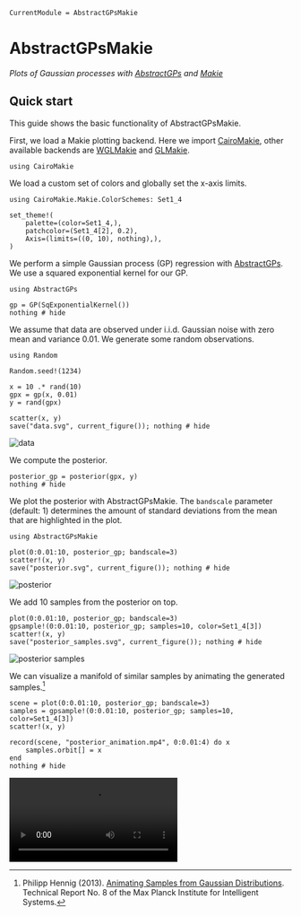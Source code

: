 ```@meta
CurrentModule = AbstractGPsMakie
```

# AbstractGPsMakie

*Plots of Gaussian processes with [AbstractGPs](https://github.com/JuliaGaussianProcesses/AbstractGPs.jl) and [Makie](https://github.com/JuliaPlots/Makie.jl)*

## Quick start

This guide shows the basic functionality of AbstractGPsMakie.

First, we load a Makie plotting backend. Here we import
[CairoMakie](https://github.com/JuliaPlots/CairoMakie.jl), other available
backends are [WGLMakie](https://github.com/JuliaPlots/WGLMakie.jl) and
[GLMakie](https://github.com/JuliaPlots/GLMakie.jl).

```@example quickstart
using CairoMakie
```

We load a custom set of colors and globally set the x-axis limits.

```@example quickstart
using CairoMakie.Makie.ColorSchemes: Set1_4

set_theme!(
    palette=(color=Set1_4,),
    patchcolor=(Set1_4[2], 0.2),
    Axis=(limits=((0, 10), nothing),),
)
```

We perform a simple Gaussian process (GP) regression with
[AbstractGPs](https://github.com/JuliaGaussianProcesses/AbstractGPs.jl).
We use a squared exponential kernel for our GP.

```@example quickstart
using AbstractGPs

gp = GP(SqExponentialKernel())
nothing # hide
```

We assume that data are observed under i.i.d. Gaussian noise with
zero mean and variance 0.01. We generate some random observations.

```@example quickstart
using Random

Random.seed!(1234)

x = 10 .* rand(10)
gpx = gp(x, 0.01)
y = rand(gpx)

scatter(x, y)
save("data.svg", current_figure()); nothing # hide
```

![data](data.svg)

We compute the posterior.

```@example quickstart
posterior_gp = posterior(gpx, y)
nothing # hide
```

We plot the posterior with AbstractGPsMakie. The `bandscale` parameter (default: 1)
determines the amount of standard deviations from the mean that are highlighted in
the plot.

```@example quickstart
using AbstractGPsMakie

plot(0:0.01:10, posterior_gp; bandscale=3)
scatter!(x, y)
save("posterior.svg", current_figure()); nothing # hide
```

![posterior](posterior.svg)

We add 10 samples from the posterior on top.

```@example quickstart
plot(0:0.01:10, posterior_gp; bandscale=3)
gpsample!(0:0.01:10, posterior_gp; samples=10, color=Set1_4[3])
scatter!(x, y)
save("posterior_samples.svg", current_figure()); nothing # hide
```

![posterior samples](posterior_samples.svg)

We can visualize a manifold of similar samples by animating the generated samples.[^PH2013]

```@example quickstart
scene = plot(0:0.01:10, posterior_gp; bandscale=3)
samples = gpsample!(0:0.01:10, posterior_gp; samples=10, color=Set1_4[3])
scatter!(x, y)

record(scene, "posterior_animation.mp4", 0:0.01:4) do x
    samples.orbit[] = x
end
nothing # hide
```

![posterior animation](posterior_animation.mp4)

[^PH2013]: Philipp Hennig (2013). [Animating Samples from Gaussian Distributions](http://mlss.tuebingen.mpg.de/2013/2013/Hennig_2013_Animating_Samples_from_Gaussian_Distributions.pdf). Technical Report No. 8 of the Max Planck Institute for Intelligent Systems.

